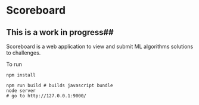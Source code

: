 # Scoreboard

## This is a work in progress##

Scoreboard is a web application to view and submit ML algorithms solutions to challenges. 

To run

    npm install
    
    npm run build # builds javascript bundle
    node server
    # go to http://127.0.0.1:9000/
    
